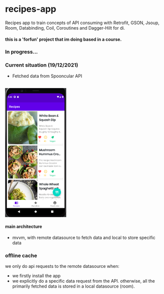 # recipes-app
Recipes app to train concepts of API consuming with Retrofit, GSON, Jsoup, Room, Databinding, Coil, Coroutines and Dagger-Hilt for di. 
#### this is a 'forfun' project that im doing based in a course.

### In progress...

### Current situation (19/12/2021)
+   Fetched data from Spooncular API
<br>
    <img src="images/img_1.png" width="199" height="419" />

#### main architecture
+ mvvm, with remote datasource to fetch data and local to store specific data

### offline cache
we only do api requests to the remote datasource when:
+ we firstly install the app
+ we explicitly do a specific data request from the API.
otherwise, all the primarily fetched data is stored in a local datasource (room).
